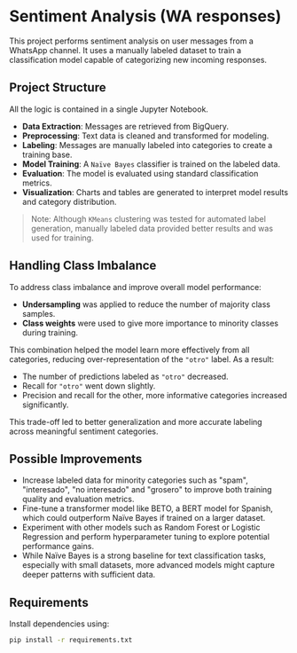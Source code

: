 # Sentiment Analysis (WA responses)

This project performs sentiment analysis on user messages from a WhatsApp channel. It uses a manually labeled dataset to train a classification model capable of categorizing new incoming responses.

## Project Structure

All the logic is contained in a single Jupyter Notebook.

- **Data Extraction**: Messages are retrieved from BigQuery.
- **Preprocessing**: Text data is cleaned and transformed for modeling.
- **Labeling**: Messages are manually labeled into categories to create a training base.
- **Model Training**: A `Naïve Bayes` classifier is trained on the labeled data.
- **Evaluation**: The model is evaluated using standard classification metrics.
- **Visualization**: Charts and tables are generated to interpret model results and category distribution.

> Note: Although `KMeans` clustering was tested for automated label generation, manually labeled data provided better results and was used for training.

## Handling Class Imbalance

To address class imbalance and improve overall model performance:

- **Undersampling** was applied to reduce the number of majority class samples.
- **Class weights** were used to give more importance to minority classes during training.

This combination helped the model learn more effectively from all categories, reducing over-representation of the `"otro"` label. As a result:

- The number of predictions labeled as `"otro"` decreased.
- Recall for `"otro"` went down slightly.
- Precision and recall for the other, more informative categories increased significantly.

This trade-off led to better generalization and more accurate labeling across meaningful sentiment categories.

## Possible Improvements
- Increase labeled data for minority categories such as "spam", "interesado", "no interesado" and "grosero" to improve both training quality and evaluation metrics.
- Fine-tune a transformer model like BETO, a BERT model for Spanish, which could outperform Naïve Bayes if trained on a larger dataset.
- Experiment with other models such as Random Forest or Logistic Regression and perform hyperparameter tuning to explore potential performance gains.
- While Naïve Bayes is a strong baseline for text classification tasks, especially with small datasets, more advanced models might capture deeper patterns with sufficient data.

## Requirements

Install dependencies using:

```bash
pip install -r requirements.txt
```

